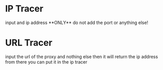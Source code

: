 
<h1>IP Tracer</h1>
<p> input and ip address **ONLY** do not add the port or anything else!</p>
<h1>URL Tracer</h1>
<p> input the url of the proxy and nothing else then it will return the ip address from there you can put it in the ip tracer</p>
